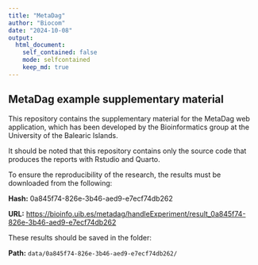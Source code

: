 ```yaml
---
title: "MetaDag"
author: "Biocom"
date: "2024-10-08"
output: 
  html_document: 
    self_contained: false
    mode: selfcontained
    keep_md: true
---
```




## MetaDag example supplementary material

This repository contains the supplementary material for the MetaDag web application, which has been developed by the Bioinformatics group at the University of the Balearic Islands.

It should be noted that this repository contains only the source code that produces the reports with Rstudio and Quarto.

To ensure the reproducibility of the research, the results must be downloaded from the following:

**Hash:** 0a845f74-826e-3b46-aed9-e7ecf74db262

**URL:** <https://bioinfo.uib.es/metadag/handleExperiment/result_0a845f74-826e-3b46-aed9-e7ecf74db262>

These results should be saved in the folder:

**Path:** `data/0a845f74-826e-3b46-aed9-e7ecf74db262/`
